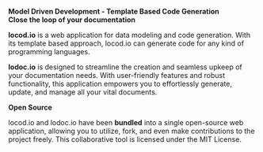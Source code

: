 **Model Driven Development - Template Based Code Generation**    
**Close the loop of your documentation**

**locod.io** is a web application for data modeling and code generation. With its template based approach, 
locod.io can generate code for any kind of programming languages.

**lodoc.io** is designed to streamline the creation and seamless upkeep of your documentation needs. 
With user-friendly features and robust functionality, this application empowers you to effortlessly 
generate, update, and manage all your vital documents.

**Open Source**

locod.io and lodoc.io have been **bundled** into a single open-source web application, allowing you to utilize, fork, 
and even make contributions to the project freely. This collaborative tool is licensed under the MIT License.
